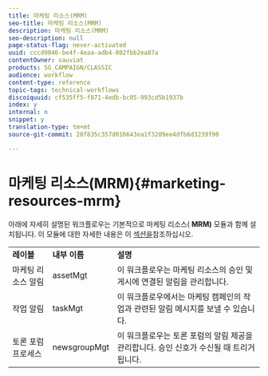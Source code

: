 ```yaml
---
title: 마케팅 리소스(MRM)
seo-title: 마케팅 리소스(MRM)
description: 마케팅 리소스(MRM)
seo-description: null
page-status-flag: never-activated
uuid: cccd9046-be4f-4eaa-adb4-802fbb2ea87a
contentOwner: sauviat
products: SG_CAMPAIGN/CLASSIC
audience: workflow
content-type: reference
topic-tags: technical-workflows
discoiquuid: cf535ff5-f871-4edb-bc05-993cd5b1937b
index: y
internal: n
snippet: y
translation-type: tm+mt
source-git-commit: 20f835c357d016643ea1f3209ee4dfb6d3239f90

---
```



# 마케팅 리소스(MRM){#marketing-resources-mrm}

아래에 자세히 설명된 워크플로우는 기본적으로 마케팅 리소스( **MRM)** 모듈과 함께 설치됩니다. 이 모듈에 대한 자세한 내용은 이 [섹션을](../../campaign/using/designing-marketing-campaigns.md)참조하십시오.

<table> 
 <tbody> 
  <tr> 
   <td> <strong>레이블</strong><br /> </td> 
   <td> <strong>내부 이름</strong><br /> </td> 
   <td> <strong>설명</strong><br /> </td> 
  </tr> 
  <tr> 
   <td> <span class="uicontrol">마케팅 리소스 알림</span><br /> </td> 
   <td> <span class="uicontrol">assetMgt</span><br /> </td> 
   <td> 이 워크플로우는 마케팅 리소스의 승인 및 게시에 연결된 알림을 관리합니다. <br /> </td> 
  </tr> 
  <tr> 
   <td> <span class="uicontrol">작업 알림</span><br /> </td> 
   <td> <span class="uicontrol">taskMgt</span><br /> </td> 
   <td> 이 워크플로우에서는 마케팅 캠페인의 작업과 관련된 알림 메시지를 보낼 수 있습니다.<br /> </td> 
  </tr> 
  <tr> 
   <td> <span class="uicontrol">토론 포럼 프로세스</span><br /> </td> 
   <td> <span class="uicontrol">newsgroupMgt</span><br /> </td> 
   <td> 이 워크플로우는 토론 포럼의 알림 제공을 관리합니다. 승인 신호가 수신될 때 트리거됩니다.<br /> </td> 
  </tr> 
 </tbody> 
</table>


